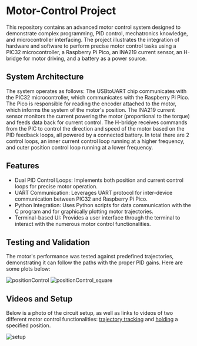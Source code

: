 # Motor-Control Project
This repository contains an advanced motor control system designed to demonstrate complex programming, PID control, mechatronics knowledge, and microcontroller interfacing. The project illustrates the integration of hardware and software to perform precise motor control tasks using a PIC32 microcontroller, a Raspberry Pi Pico, an INA219 current sensor, an H-bridge for motor driving, and a battery as a power source.

## System Architecture
The system operates as follows: The USBtoUART chip communicates with the PIC32 microcontroller, which communicates with the Raspberry Pi Pico. The Pico is responsible for reading the encoder attached to the motor, which informs the system of the motor's position. The INA219 current sensor monitors the current powering the motor (proportional to the torque) and feeds data back for current control. The H-bridge receives commands from the PIC to control the direction and speed of the motor based on the PID feedback loops, all powered by a connected battery. In total there are 2 control loops, an inner current control loop running at a higher frequency, and outer position control loop running at a lower frequency.

## Features
- Dual PID Control Loops: Implements both position and current control loops for precise motor operation.
- UART Communication: Leverages UART protocol for inter-device communication between PIC32 and Raspberry Pi Pico.
- Python Integration: Uses Python scripts for data communication with the C program and for graphically plotting motor trajectories.
- Terminal-based UI: Provides a user interface through the terminal to interact with the numerous motor control functionalities.

## Testing and Validation
The motor's performance was tested against predefined trajectories, demonstrating it can follow the paths with the proper PID gains. Here are some plots below:

![positionControl](https://github.com/SRyu1425/Motor-Control-Project/assets/142364914/59c39707-8923-42ea-af3e-eda1d8669ac1)
![positionControl_square](https://github.com/SRyu1425/Motor-Control-Project/assets/142364914/695f5a20-acc1-4818-aef7-e9ea4983bb4a)


## Videos and Setup
Below is a photo of the circuit setup, as well as links to videos of two different motor control functionalities: [trajectory tracking](https://drive.google.com/file/d/1bxkFqCKP_luVAx32rwluyX9W-Vm3XbYW/view?usp=sharing) and [holding](https://drive.google.com/file/d/1ApRivh8avU0n7WdQb7yFcV5mra6wJDtg/view?usp=sharing) a specified position.


![setup](https://github.com/SRyu1425/Motor-Control-Project/assets/142364914/bcda3ab7-49e5-4029-bb4d-97078cd6ac92)


